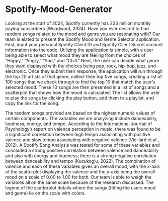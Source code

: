 # Spotify-Mood-Generator

Looking at the start of 2024, Spotify currently has 236 million monthly paying subscribers (Woodward, 2024). Have you ever desired to find random songs related to the mood and genre you are resonating with? Our team is elated to present the Spotify Mood and Genre Selector application. First, input your personal Spotify Client ID and Spotify Client Secret account information into the code. Utilizing the application is simple, with a user being able to select what mood they are feeling from the choices of “Happy,” “Angry,” “Sad,” and “Chill.” Next, the user can decide what genre they want displayed with the choices being pop, rock, hip-hop, jazz, and electronic. Once they submit their response, the application will run through the top 20 artists of that genre, collect their top five songs, creating a list of 100 songs that we check through to find the top 10 that match the user’s selected mood. These 10 songs are then presented in a list of songs and a scatterplot that shows how the mood is calculated. The list allows the user to play the songs by clicking the play button, add them to a playlist, and copy the link for the song.

The random songs provided are based on the highest numeric values of certain components. The variables we are analyzing include danceability, loudness, energy, and tempo. According to the International Journal of Psychology’s report on valence perception in music, there was found to be a significant correlation between high tempo associating with positive valence and slow tempo associating with negative valence (Vieillard et al., 2012). A Spotify Song Analysis was tested for some of these variables and concluded a strong positive correlation between valence and danceability and also with energy and loudness; there is a strong negative correlation between danceability and tempo (Kucukoglu, 2022). The combination of valence and each of these variables gives an overall mood, with the x-axis of the scatterplot displaying the valence and the y-axis being the overall mood on a scale of 0.00 to 1.00 for both. Our team is able to weigh the variables all on the same scale because of the research discussed. The legend of the scatterplot details where the songs (fitting the users mood and genre) lie on the scale with colors.
